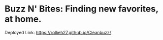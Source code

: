 # Buzz N' Bites: Finding new favorites, at home. #

Deployed Link: https://rollieh27.github.io/Cleanbuzz/
